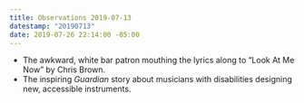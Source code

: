 ```yaml
---
title: Observations 2019-07-13
datestamp: "20190713"
date: 2019-07-26 22:14:00 -05:00
---
```


- The awkward, white bar patron mouthing the lyrics along to “Look At Me Now” by Chris Brown.
- The inspiring *Guardian* story about musicians with disabilities designing new, accessible instruments.
